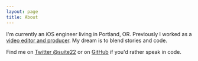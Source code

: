 ```yaml
---
layout: page
title: About
---
```


I'm currently an iOS engineer living in Portland, OR. Previously I worked as a [video editor and producer](https://vimeo.com/92269602). My dream is to blend stories and code.

Find me on [Twitter @suite22](https://twitter.com/suite22) or on [GitHub](https://github.com/suite22) if you'd rather speak in code.